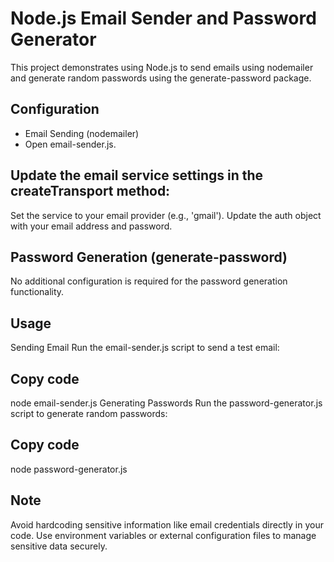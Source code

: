 # Node.js Email Sender and Password Generator
This project demonstrates using Node.js to send emails using nodemailer and generate random passwords using the generate-password package.


## Configuration
- Email Sending (nodemailer)
- Open email-sender.js.

## Update the email service settings in the createTransport method:

Set the service to your email provider (e.g., 'gmail').
Update the auth object with your email address and password.


## Password Generation (generate-password)
No additional configuration is required for the password generation functionality.

## Usage
Sending Email
Run the email-sender.js script to send a test email:

## Copy code
node email-sender.js
Generating Passwords
Run the password-generator.js script to generate random passwords:

## Copy code
node password-generator.js


## Note
Avoid hardcoding sensitive information like email credentials directly in your code.
Use environment variables or external configuration files to manage sensitive data securely.